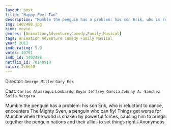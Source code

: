 ```yaml
---
layout: post
title: "Happy Feet Two"
description: "Mumble the penguin has a problem: his son Erik, who is reluctant to dance, encounters The Mighty Sven, a penguin who can fly! Things get worse for Mumble when the world is shaken by powerful forces, causing him to brings together the penguin nations and their allies to set things right..."
img: 1402488.jpg
kind: movie
genres: [Animation,Adventure,Comedy,Family,Musical]
tags: Animation Adventure Comedy Family Musical 
year: 2011
imdb_rating: 5.9
votes: 40791
imdb_id: 1402488
netflix_id: 70140910
color: 2c6e49
---
```

Director: `George Miller` `Gary Eck`  

Cast: `Carlos Alazraqui` `Lombardo Boyar` `Jeffrey Garcia` `Johnny A. Sanchez` `Sofía Vergara` 

Mumble the penguin has a problem: his son Erik, who is reluctant to dance, encounters The Mighty Sven, a penguin who can fly! Things get worse for Mumble when the world is shaken by powerful forces, causing him to brings together the penguin nations and their allies to set things right.::Anonymous